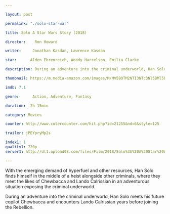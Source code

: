 ```yaml
---

layout: post

permalink: "./solo-star-war"

title: Solo A Star Wars Story (2018)

director:    Ron Howard

writer:     Jonathan Kasdan, Lawrence Kasdan

star:      Alden Ehrenreich, Woody Harrelson, Emilia Clarke

description: During an adventure into the criminal underworld, Han Solo meets his future copilot Chewbacca and encounters Lando Calrissian years before joining the Rebellion.

thumbnail: https://m.media-amazon.com/images/M/MV5BOTM2NTI3NTc3Nl5BMl5BanBnXkFtZTgwNzM1OTQyNTM@._V1_UX182_CR0,0,182,268_AL__QL50.jpg

imdb: 7.1

genre:      Action, Adventure, Fantasy

duration:  2h 15min

category: Movies

counter: http://www.cutercounter.com/hit.php?id=21255&nd=6&style=125

trailer: jPEYpryMp2s

index1: 1
quality1: 720p
server1: http://dl1.upload08.com/files/Film/2018/Solo%3A%20A%20Star%20Wars%20Story%202018/Solo.A.Star.Wars.Story.2018.720p.HDCam.ENG.x264.TamilMV.FardaDL.mkv

---
```


With the emerging demand of hyperfuel and other resources, Han Solo finds himself in the middle of a heist alongside other criminals, where they meet the likes of Chewbacca and Lando Calrissian in an adventurous situation exposing the criminal underworld.

During an adventure into the criminal underworld, Han Solo meets his future copilot Chewbacca and encounters Lando Calrissian years before joining the Rebellion.